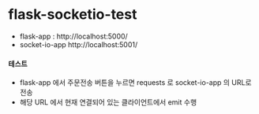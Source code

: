 flask-socketio-test
===================

- flask-app : http://localhost:5000/
- socket-io-app http://localhost:5001/


#### 테스트 ####
- flask-app 에서 주문전송 버튼을 누르면 requests 로 socket-io-app 의 URL로 전송
- 해당 URL 에서 현재 연결되어 있는 클라이언트에서 emit 수행
